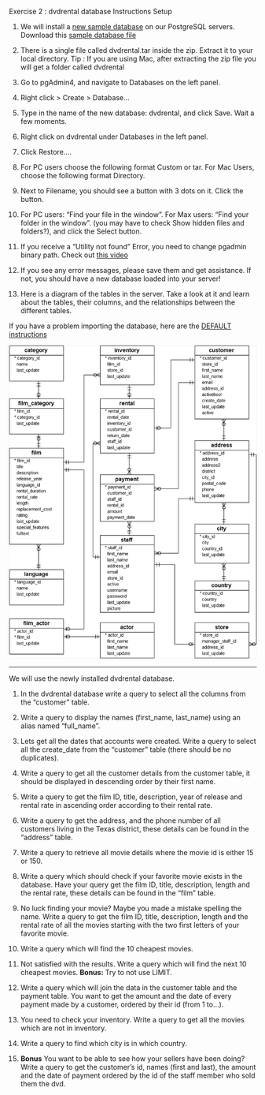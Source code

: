 Exercise 2 : dvdrental database Instructions Setup

1. We will install a [new sample database]("http://www.postgresqltutorial.com/") on our PostgreSQL servers.</br>
Download this [sample database file]("http://www.postgresqltutorial.com/postgresql-sample-database/")

2. There is a single file called dvdrental.tar inside the zip. Extract it to your local directory. Tip : If you are
   using Mac, after extracting the zip file you will get a folder called dvdrental


3. Go to pgAdmin4, and navigate to Databases on the left panel.


4. Right click > Create > Database…


5. Type in the name of the new database: dvdrental, and click Save. Wait a few moments.


6. Right click on dvdrental under Databases in the left panel.


7. Click Restore….


8. For PC users choose the following format Custom or tar. For Mac Users, choose the following format Directory.


9. Next to Filename, you should see a button with 3 dots on it. Click the button.


10. For PC users: “Find your file in the window”. For Max users: “Find your folder in the window”. (you may have to
    check Show hidden files and folders?), and click the Select button.


11. If you receive a “Utility not found” Error, you need to change pgadmin binary path. Check out [this video]("https://www.youtube.com/watch?v=7cBkXKCY4Ew")


12. If you see any error messages, please save them and get assistance. If not, you should have a new database loaded
    into your server!


13. Here is a diagram of the tables in the server. Take a look at it and learn about the tables, their columns, and the
    relationships between the different tables.


If you have a problem importing the database, here are the [DEFAULT instructions]("https://www.postgresqltutorial.com/load-postgresql-sample-database/")

![instructions](Instructions.bmp)

---

We will use the newly installed dvdrental database.


1. In the dvdrental database write a query to select all the columns from the “customer” table.


2. Write a query to display the names (first_name, last_name) using an alias named “full_name”.


3. Lets get all the dates that accounts were created. Write a query to select all the create_date from the “customer” table (there should be no duplicates).


4. Write a query to get all the customer details from the customer table, it should be displayed in descending order by their first name.


5. Write a query to get the film ID, title, description, year of release and rental rate in ascending order according to their rental rate.


6. Write a query to get the address, and the phone number of all customers living in the Texas district, these details can be found in the “address” table.


7. Write a query to retrieve all movie details where the movie id is either 15 or 150.


8. Write a query which should check if your favorite movie exists in the database. Have your query get the film ID, title, description, length and the rental rate, these details can be found in the “film” table.


9. No luck finding your movie? Maybe you made a mistake spelling the name. Write a query to get the film ID, title, description, length and the rental rate of all the movies starting with the two first letters of your favorite movie.


10. Write a query which will find the 10 cheapest movies.


11. Not satisfied with the results. Write a query which will find the next 10 cheapest movies.
**Bonus:** Try to not use LIMIT.


12. Write a query which will join the data in the customer table and the payment table. You want to get the amount and the date of every payment made by a customer, ordered by their id (from 1 to…).


13. You need to check your inventory. Write a query to get all the movies which are not in inventory.


14. Write a query to find which city is in which country.


15. **Bonus** You want to be able to see how your sellers have been doing? Write a query to get the customer’s id, names (first and last), the amount and the date of payment ordered by the id of the staff member who sold them the dvd.

